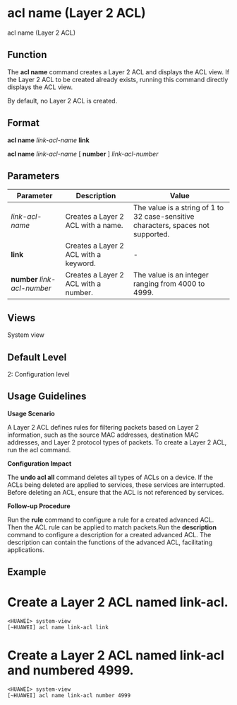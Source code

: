 acl name (Layer 2 ACL)
======================

acl name (Layer 2 ACL)

Function
--------



The **acl name** command creates a Layer 2 ACL and displays the ACL view. If the Layer 2 ACL to be created already exists, running this command directly displays the ACL view.



By default, no Layer 2 ACL is created.


Format
------

**acl name** *link-acl-name* **link**

**acl name** *link-acl-name* [ **number** ] *link-acl-number*


Parameters
----------

| Parameter | Description | Value |
| --- | --- | --- |
| *link-acl-name* | Creates a Layer 2 ACL with a name. | The value is a string of 1 to 32 case-sensitive characters, spaces not supported. |
| **link** | Creates a Layer 2 ACL with a keyword. | - |
| **number** *link-acl-number* | Creates a Layer 2 ACL with a number. | The value is an integer ranging from 4000 to 4999. |



Views
-----

System view


Default Level
-------------

2: Configuration level


Usage Guidelines
----------------

**Usage Scenario**



A Layer 2 ACL defines rules for filtering packets based on Layer 2 information, such as the source MAC addresses, destination MAC addresses, and Layer 2 protocol types of packets. To create a Layer 2 ACL, run the acl command.



**Configuration Impact**



The **undo acl all** command deletes all types of ACLs on a device. If the ACLs being deleted are applied to services, these services are interrupted. Before deleting an ACL, ensure that the ACL is not referenced by services.



**Follow-up Procedure**



Run the **rule** command to configure a rule for a created advanced ACL. Then the ACL rule can be applied to match packets.Run the **description** command to configure a description for a created advanced ACL. The description can contain the functions of the advanced ACL, facilitating applications.




Example
-------

# Create a Layer 2 ACL named link-acl.
```
<HUAWEI> system-view
[~HUAWEI] acl name link-acl link

```

# Create a Layer 2 ACL named link-acl and numbered 4999.
```
<HUAWEI> system-view
[~HUAWEI] acl name link-acl number 4999

```